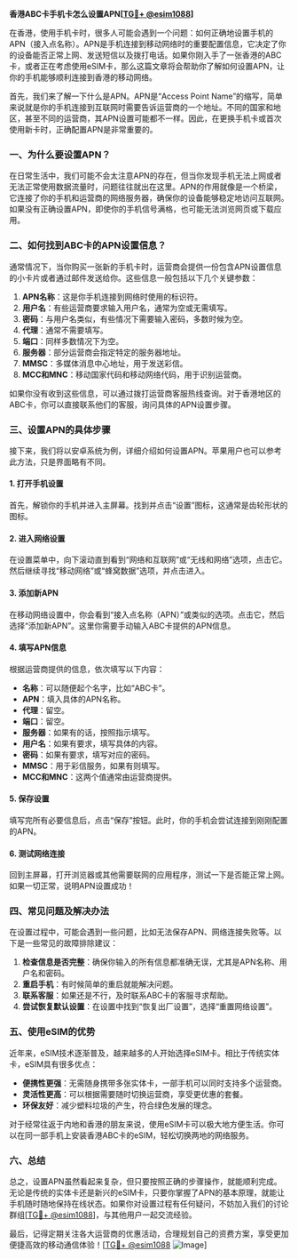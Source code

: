 **香港ABC卡手机卡怎么设置APN[[TG💪+ @esim1088](https://t.me/s/esim1088)]**

在香港，使用手机卡时，很多人可能会遇到一个问题：如何正确地设置手机的APN（接入点名称）。APN是手机连接到移动网络时的重要配置信息，它决定了你的设备能否正常上网、发送短信以及拨打电话。如果你刚入手了一张香港的ABC卡，或者正在考虑使用eSIM卡，那么这篇文章将会帮助你了解如何设置APN，让你的手机能够顺利连接到香港的移动网络。

首先，我们来了解一下什么是APN。APN是“Access Point Name”的缩写，简单来说就是你的手机连接到互联网时需要告诉运营商的一个地址。不同的国家和地区，甚至不同的运营商，其APN设置可能都不一样。因此，在更换手机卡或首次使用新卡时，正确配置APN是非常重要的。

### **一、为什么要设置APN？**

在日常生活中，我们可能不会太注意APN的存在，但当你发现手机无法上网或者无法正常使用数据流量时，问题往往就出在这里。APN的作用就像是一个桥梁，它连接了你的手机和运营商的网络服务器，确保你的设备能够稳定地访问互联网。如果没有正确设置APN，即使你的手机信号满格，也可能无法浏览网页或下载应用。

### **二、如何找到ABC卡的APN设置信息？**

通常情况下，当你购买一张新的手机卡时，运营商会提供一份包含APN设置信息的小卡片或者通过邮件发送给你。这些信息一般包括以下几个关键参数：

1. **APN名称**：这是你手机连接到网络时使用的标识符。
2. **用户名**：有些运营商要求输入用户名，通常为空或无需填写。
3. **密码**：与用户名类似，有些情况下需要输入密码，多数时候为空。
4. **代理**：通常不需要填写。
5. **端口**：同样多数情况下为空。
6. **服务器**：部分运营商会指定特定的服务器地址。
7. **MMSC**：多媒体消息中心地址，用于发送彩信。
8. **MCC和MNC**：移动国家代码和移动网络代码，用于识别运营商。

如果你没有收到这些信息，可以通过拨打运营商客服热线查询。对于香港地区的ABC卡，你可以直接联系他们的客服，询问具体的APN设置步骤。

### **三、设置APN的具体步骤**

接下来，我们将以安卓系统为例，详细介绍如何设置APN。苹果用户也可以参考此方法，只是界面略有不同。

#### **1. 打开手机设置**

首先，解锁你的手机并进入主屏幕。找到并点击“设置”图标，这通常是齿轮形状的图标。

#### **2. 进入网络设置**

在设置菜单中，向下滚动直到看到“网络和互联网”或“无线和网络”选项，点击它。然后继续寻找“移动网络”或“蜂窝数据”选项，并点击进入。

#### **3. 添加新APN**

在移动网络设置中，你会看到“接入点名称（APN）”或类似的选项。点击它，然后选择“添加新APN”。这里你需要手动输入ABC卡提供的APN信息。

#### **4. 填写APN信息**

根据运营商提供的信息，依次填写以下内容：
- **名称**：可以随便起个名字，比如“ABC卡”。
- **APN**：填入具体的APN名称。
- **代理**：留空。
- **端口**：留空。
- **服务器**：如果有的话，按照指示填写。
- **用户名**：如果有要求，填写具体的内容。
- **密码**：如果有要求，填写对应的密码。
- **MMSC**：用于彩信服务，如果有则填写。
- **MCC和MNC**：这两个值通常由运营商提供。

#### **5. 保存设置**

填写完所有必要信息后，点击“保存”按钮。此时，你的手机会尝试连接到刚刚配置的APN。

#### **6. 测试网络连接**

回到主屏幕，打开浏览器或其他需要联网的应用程序，测试一下是否能正常上网。如果一切正常，说明APN设置成功！

### **四、常见问题及解决办法**

在设置过程中，可能会遇到一些问题，比如无法保存APN、网络连接失败等。以下是一些常见的故障排除建议：

1. **检查信息是否完整**：确保你输入的所有信息都准确无误，尤其是APN名称、用户名和密码。
2. **重启手机**：有时候简单的重启就能解决问题。
3. **联系客服**：如果还是不行，及时联系ABC卡的客服寻求帮助。
4. **尝试恢复默认设置**：在设置中找到“恢复出厂设置”，选择“重置网络设置”。

### **五、使用eSIM的优势**

近年来，eSIM技术逐渐普及，越来越多的人开始选择eSIM卡。相比于传统实体卡，eSIM具有很多优点：
- **便携性更强**：无需随身携带多张实体卡，一部手机可以同时支持多个运营商。
- **灵活性更高**：可以根据需要随时切换运营商，享受更优惠的套餐。
- **环保友好**：减少塑料垃圾的产生，符合绿色发展的理念。

对于经常往返于内地和香港的朋友来说，使用eSIM卡可以极大地方便生活。你可以在同一部手机上安装香港ABC卡的eSIM，轻松切换两地的网络服务。

### **六、总结**

总之，设置APN虽然看起来复杂，但只要按照正确的步骤操作，就能顺利完成。无论是传统的实体卡还是新兴的eSIM卡，只要你掌握了APN的基本原理，就能让手机随时随地保持在线状态。如果你对设置过程有任何疑问，不妨加入我们的讨论群组[[TG💪+ @esim1088](https://t.me/s/esim1088)]，与其他用户一起交流经验。

最后，记得定期关注各大运营商的优惠活动，合理规划自己的资费方案，享受更加便捷高效的移动通信体验！[[TG💪+ @esim1088](https://t.me/s/esim1088) ![Image](https://i.postimg.cc/4NQfJmqS/Snipaste-2025-05-13-00-14-12.png)]